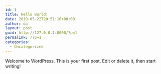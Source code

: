 ```yaml
---
id: 1
title: Hello world!
date: 2019-05-22T20:51:16+00:00
author: da
layout: post
guid: http://127.0.0.1:8000/?p=1
permalink: /?p=1
categories:
  - Uncategorized
---
```

Welcome to WordPress. This is your first post. Edit or delete it, then start writing!